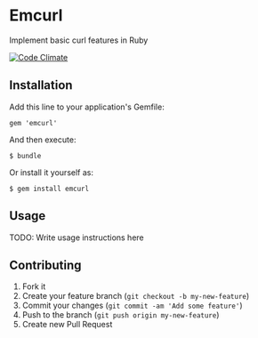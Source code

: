 # Emcurl

Implement basic curl features in Ruby

[![Code Climate](https://codeclimate.com/badge.png)](https://codeclimate.com/github/jbussdieker/emcurl)

## Installation

Add this line to your application's Gemfile:

    gem 'emcurl'

And then execute:

    $ bundle

Or install it yourself as:

    $ gem install emcurl

## Usage

TODO: Write usage instructions here

## Contributing

1. Fork it
2. Create your feature branch (`git checkout -b my-new-feature`)
3. Commit your changes (`git commit -am 'Add some feature'`)
4. Push to the branch (`git push origin my-new-feature`)
5. Create new Pull Request
